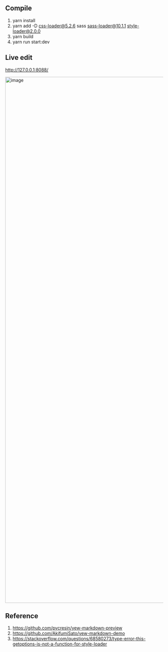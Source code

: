 ## Compile
1. yarn install
2. yarn add -D css-loader@5.2.6 sass sass-loader@10.1.1 style-loader@2.0.0
3. yarn build
4. yarn run start:dev

## Live edit 
http://127.0.0.1:8088/


<img width="1673" alt="image" src="https://user-images.githubusercontent.com/19788429/195258277-e52af1ef-9e00-43ca-918e-5fa05385eaee.png">



## Reference
1. https://github.com/pvcresin/yew-markdown-preview
2. https://github.com/AkifumiSato/yew-markdown-demo
3. https://stackoverflow.com/questions/68580273/type-error-this-getoptions-is-not-a-function-for-style-loader
